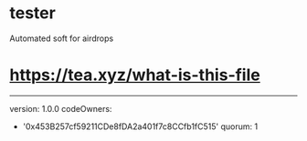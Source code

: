# tester
Automated soft for airdrops

# https://tea.xyz/what-is-this-file
---
version: 1.0.0
codeOwners:
  - '0x453B257cf59211CDe8fDA2a401f7c8CCfb1fC515'
quorum: 1


